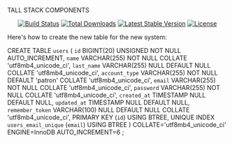 TALL STACK COMPONENTS
<p align="center">
<a href="https://github.com/laravel/framework/actions"><img src="https://github.com/laravel/framework/workflows/tests/badge.svg" alt="Build Status"></a>
<a href="https://packagist.org/packages/laravel/framework"><img src="https://img.shields.io/packagist/dt/laravel/framework" alt="Total Downloads"></a>
<a href="https://packagist.org/packages/laravel/framework"><img src="https://img.shields.io/packagist/v/laravel/framework" alt="Latest Stable Version"></a>
<a href="https://packagist.org/packages/laravel/framework"><img src="https://img.shields.io/packagist/l/laravel/framework" alt="License"></a>
</p>

Here's how to create the new table for the new system:

CREATE TABLE `users` (
	`id` BIGINT(20) UNSIGNED NOT NULL AUTO_INCREMENT,
	`name` VARCHAR(255) NOT NULL COLLATE 'utf8mb4_unicode_ci',
	`last_name` VARCHAR(255) NULL DEFAULT NULL COLLATE 'utf8mb4_unicode_ci',
	`account_type` VARCHAR(255) NOT NULL DEFAULT 'patron' COLLATE 'utf8mb4_unicode_ci',
	`email` VARCHAR(255) NOT NULL COLLATE 'utf8mb4_unicode_ci',
	`password` VARCHAR(255) NOT NULL COLLATE 'utf8mb4_unicode_ci',
	`created_at` TIMESTAMP NULL DEFAULT NULL,
	`updated_at` TIMESTAMP NULL DEFAULT NULL,
	`remember_token` VARCHAR(100) NULL DEFAULT NULL COLLATE 'utf8mb4_unicode_ci',
	PRIMARY KEY (`id`) USING BTREE,
	UNIQUE INDEX `users_email_unique` (`email`) USING BTREE
)
COLLATE='utf8mb4_unicode_ci'
ENGINE=InnoDB
AUTO_INCREMENT=6
;

